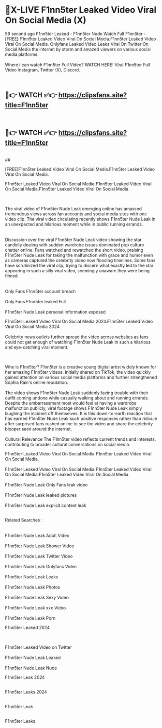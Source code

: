 # 🔴X-LIVE F1nn5ter Leaked Video Viral On Social Media (X)<br>


59 second ago F1nn5ter Leaked  - F1nn5ter Nude  Watch Full F1nn5ter - [FREE] F1nn5ter Leaked Video Viral On Social Media.F1nn5ter Leaked Video Viral On Social Media.   Onlyfans Leaked Video Leaks Viral On Twitter On Social Media the internet by storm and amazed viewers on various social media platforms. <br><br>
Where i can watch F1nn5ter Full Video? WATCH HERE! Viral F1nn5ter Full Video Instagram, Twitter (X), Discord. <br>


 <br>

##  🔴👉 WATCH ✅👉  <a href="https://clipsfans.site?title=F1nn5ter&ref=git">https://clipsfans.site?title=F1nn5ter</a> <br>
  <br>

##  🔴👉 WATCH ✅👉  <a href="https://clipsfans.site?title=F1nn5ter&ref=git">https://clipsfans.site?title=F1nn5ter</a> <br>
  <br>
  ##



[FREE]F1nn5ter Leaked Video Viral On Social Media.F1nn5ter Leaked Video Viral On Social Media. <br>

F1nn5ter Leaked Video Viral On Social Media.F1nn5ter Leaked Video Viral On Social Media.F1nn5ter Leaked Video Viral On Social Media. <br>


  <br>

  <br>
The viral video of F1nn5ter Nude Leak emerging online has amassed tremendous views across fan accounts and social media sites with one video clip. The viral video circulating recently shows F1nn5ter Nude Leak in an unexpected and hilarious moment while in public running errands.<br>
<br>


<br>
Discussion over the viral F1nn5ter Nude Leak video showing the star candidly dealing with sudden wardrobe issues dominated pop culture chatter online. Fans watched and rewatched the short video, praising F1nn5ter Nude Leak for taking the malfunction with grace and humor even as cameras captured the celebrity video now flooding timelines. Some fans have scrutinized the viral clip, trying to discern what exactly led to the star appearing in such a silly viral video, seemingly unaware they were being filmed.<br>
<br>
<br> 
Only Fans F1nn5ter account breach<br>
<br>
Only Fans F1nn5ter leaked Full <br>
<br>
F1nn5ter Nude Leak personal information exposed<br>

F1nn5ter Leaked Video Viral On Social Media 2024.F1nn5ter Leaked Video Viral On Social Media 2024. <br>
<br>
Celebrity news outlets further spread the video across websites as fans could not get enough of watching F1nn5ter Nude Leak in such a hilarious and eye-catching viral moment.<br>
<br>

<br>
Who is F1nn5ter? F1nn5ter is a creative young digital artist widely known for her amazing F1nn5ter videos. Initially shared on TikTok, the video quickly gained attention on various social media platforms and further strengthened Sophia Rain's online reputation.<br>
<br>
The video shows F1nn5ter Nude Leak suddenly facing trouble with their outfit coming undone while casually walking about and running errands. Despite the embarrassment most would feel at having a wardrobe malfunction publicly, viral footage shows F1nn5ter Nude Leak simply laughing the incident off themselves. It is this down-to-earth reaction that has earned F1nn5ter Nude Leak such positive responses rather than ridicule after surprised fans rushed online to see the video and share the celebrity blooper seen around the internet.<br>
<br>
Cultural Relevance The F1nn5ter video reflects current trends and interests, contributing to broader cultural conversations on social media.<br>

F1nn5ter Leaked Video Viral On Social Media.F1nn5ter Leaked Video Viral On Social Media.<br>
<br>
F1nn5ter Leaked Video Viral On Social Media.F1nn5ter Leaked Video Viral On Social Media.F1nn5ter Leaked Video Viral On Social Media.<br>
<br>
F1nn5ter Nude Leak Only Fans leak video<br>
<br>
F1nn5ter Nude Leak leaked pictures<br>
<br>
F1nn5ter Nude Leak explicit content leak<br>


<br>
Related Searches :<br>
<br>

<br>
F1nn5ter Nude Leak Adult Video<br>
<br>
F1nn5ter Nude Leak Shower Video<br>
<br>
F1nn5ter Nude Leak Twitter Video<br>
<br>
F1nn5ter Nude Leak Onlyfans Video<br>
<br>
F1nn5ter Nude Leak Leaks<br>
<br>
F1nn5ter Nude Leak Photos<br>

<br>
F1nn5ter Nude Leak Sexy Video<br>
<br>
F1nn5ter Nude Leak xxx Video<br>
<br>
F1nn5ter Nude Leak Porn<br>

F1nn5ter  Leaked 2024 <br> <br>
<br>

F1nn5ter Leaked Video on Twitter <br>
<br>
F1nn5ter Nude Leak Leaked<br>
<br>
F1nn5ter Nude Leak Nude<br>


F1nn5ter  Leak 2024 <br> <br>



F1nn5ter  Leaks 2024 <br> <br>



 
F1nn5ter  Leak<br> <br>



F1nn5ter  Leaks<br> <br>





</p>




 



</p>










